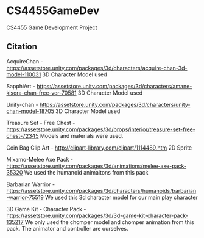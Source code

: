 # CS4455GameDev
CS4455 Game Development Project

Citation
--------
AcquireChan - https://assetstore.unity.com/packages/3d/characters/acquire-chan-3d-model-110031
3D Character Model used

SapphiArt - https://assetstore.unity.com/packages/3d/characters/amane-kisora-chan-free-ver-70581
3D Character Model used

Unity-chan - https://assetstore.unity.com/packages/3d/characters/unity-chan-model-18705
3D Character Model used

Treasure Set - Free Chest - https://assetstore.unity.com/packages/3d/props/interior/treasure-set-free-chest-72345
Models and materials were used.

Coin Bag Clip Art - http://clipart-library.com/clipart/1114489.htm
2D Sprite

Mixamo-Melee Axe Pack - https://assetstore.unity.com/packages/3d/animations/melee-axe-pack-35320
We used the humanoid animaitons from this pack

Barbarian Warrior - https://assetstore.unity.com/packages/3d/characters/humanoids/barbarian-warrior-75519
We used this 3d character model for our main play character

3D Game Kit - Character Pack - https://assetstore.unity.com/packages/3d/3d-game-kit-character-pack-135217
We only used the chomper model and chomper animation from this pack. The animator and controller are ourselves.
